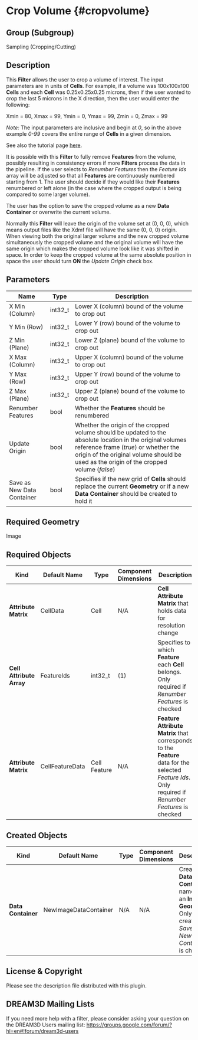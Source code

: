 Crop Volume {#cropvolume}
=============

## Group (Subgroup) ##
Sampling (Cropping/Cutting)

## Description ##
This **Filter** allows the user to crop a volume of interest.  The input parameters are in units of **Cells**.  For example, if a volume was 100x100x100 **Cells** and each **Cell** was 0.25x0.25x0.25 microns, then if the user wanted to crop the last 5 microns in the X direction, then the user would enter the following:

Xmin = 80,
Xmax = 99,
Ymin = 0,
Ymax = 99,
Zmin = 0,
Zmax = 99

*Note:* The input parameters are inclusive and begin at *0*, so in the above example *0-99* covers the entire range of **Cells** in a given dimension.

See also the tutorial page [here](tutorialcroppingdata.html).

It is possible with this **Filter** to fully remove **Features** from the volume, possibly resulting in consistency errors if more **Filters** process the data in the pipeline. If the user selects to _Renumber Features_ then the *Feature Ids* array will be adjusted so that all **Features** are continuously numbered starting from 1. The user should decide if they would like their **Features** renumbered or left alone (in the case where the cropped output is being compared to some larger volume).

The user has the option to save the cropped volume as a new **Data Container** or overwrite the current volume.

Normally this **Filter** will leave the origin of the volume set at (0, 0, 0), which means output files like the Xdmf file will have the same (0, 0, 0) origin. When viewing both the original larger volume and the new cropped volume simultaneously the cropped volume and the original volume will have the same origin which makes the cropped volume look like it was shifted in space. In order to keep the cropped volume at the same absolute position in space the user should turn **ON** the _Update Origin_ check box.

## Parameters ##
| Name | Type | Description |
|------|------|------|
| X Min (Column) | int32_t | Lower X (column) bound of the volume to crop out |
| Y Min (Row)| int32_t | Lower Y (row) bound of the volume to crop out |
| Z Min (Plane)| int32_t | Lower Z (plane) bound of the volume to crop out |
| X Max (Column)| int32_t | Upper X (column) bound of the volume to crop out |
| Y Max (Row)| int32_t | Upper Y (row) bound of the volume to crop out |
| Z Max (Plane)| int32_t | Upper Z (plane) bound of the volume to crop out |
| Renumber Features | bool | Whether the **Features** should be renumbered |
| Update Origin | bool | Whether the origin of the cropped volume should be updated to the absolute location in the original volumes reference frame (*true*) or whether the origin of the original volume should be used as the origin of the cropped volume (*false*) |
| Save as New Data Container | bool | Specifies if the new grid of **Cells** should replace the current **Geometry** or if a new **Data Container** should be created to hold it |

## Required Geometry ##
Image 

## Required Objects ##
| Kind | Default Name | Type | Component Dimensions | Description |
|------|--------------|-------------|---------|-----|
| **Attribute Matrix** | CellData | Cell | N/A | **Cell Attribute Matrix** that holds data for resolution change |
| **Cell Attribute Array** | FeatureIds | int32_t | (1) | Specifies to which **Feature** each **Cell** belongs. Only required if _Renumber Features_ is checked |
| **Attribute Matrix** | CellFeatureData | Cell Feature | N/A | **Feature Attribute Matrix** that corresponds to the **Feature** data for the selected _Feature Ids_. Only required if _Renumber Features_ is checked |

## Created Objects ##
| Kind | Default Name | Type | Component Dimensions | Description |
|------|--------------|-------------|---------|-----|
| **Data Container** | NewImageDataContainer | N/A | N/A | Created **Data Container** name with an **Image Geometry**. Only created if _Save as New Data Container_ is checked |

## License & Copyright ##

Please see the description file distributed with this plugin.

## DREAM3D Mailing Lists ##

If you need more help with a filter, please consider asking your question on the DREAM3D Users mailing list:
https://groups.google.com/forum/?hl=en#!forum/dream3d-users


